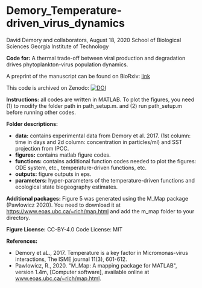 # Demory_Temperature-driven_virus_dynamics

David Demory and collaborators, August 18, 2020 School of Biological Sciences Georgia Institute of Technology

**Code for:** A thermal trade-off between viral production and degradation drives phytoplankton-virus population dynamics.

A preprint of the manuscript can be found on BioRxiv: [link](https://doi.org/10.1101/2020.08.18.256156)

This code is archived on Zenodo: [![DOI](https://zenodo.org/badge/288514967.svg)](https://zenodo.org/badge/latestdoi/288514967)

**Instructions:** all codes are written in MATLAB. To plot the figures, you need (1) to modify the folder path in path_setup.m. and (2) run path_setup.m before running other codes.

**Folder descriptions:**
- **data:** contains experimental data from Demory et al. 2017. (1st column: time in days and 2d column: concentration in particles/ml) and SST projection from IPCC.
- **figures:** contains matlab figure codes.
- **functions:** contains additional function codes needed to plot the figures: ODE system, etc., temperature-driven functions, etc.
- **outputs:** figure outputs in eps.
- **parameters:** hyper-parameters of the temperature-driven functions and ecological state biogeography estimates.

**Additional packages:** Figure 5 was generated using the M_Map package (Pawlowicz 2020). You need to download it at https://www.eoas.ubc.ca/~rich/map.html and add the m_map folder to your directory.

**Figure License:** CC-BY-4.0 Code License: MIT

**References:**
- Demory et aL., 2017. Temperature is a key factor in Micromonas-virus interactions, The ISME journal 11(3), 601-612.
- Pawlowicz, R., 2020. "M_Map: A mapping package for MATLAB", version 1.4m, [Computer software], available online at www.eoas.ubc.ca/~rich/map.html.

